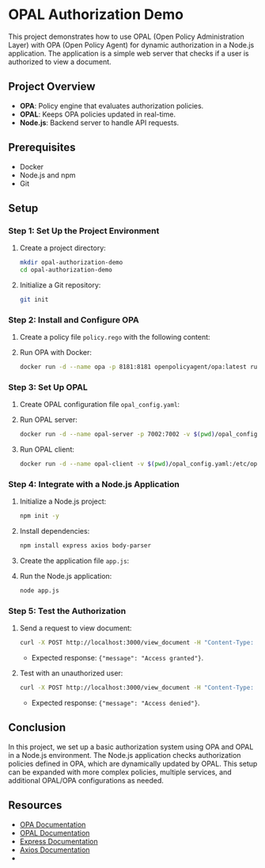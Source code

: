 # OPAL Authorization Demo

This project demonstrates how to use OPAL (Open Policy Administration Layer) with OPA (Open Policy Agent) for dynamic authorization in a Node.js application. The application is a simple web server that checks if a user is authorized to view a document.

## Project Overview

- **OPA**: Policy engine that evaluates authorization policies.
- **OPAL**: Keeps OPA policies updated in real-time.
- **Node.js**: Backend server to handle API requests.

## Prerequisites

- Docker
- Node.js and npm
- Git

## Setup

### Step 1: Set Up the Project Environment

1. Create a project directory:
    ```bash
    mkdir opal-authorization-demo
    cd opal-authorization-demo
    ```

2. Initialize a Git repository:
    ```bash
    git init
    ```

### Step 2: Install and Configure OPA

1. Create a policy file `policy.rego` with the following content:
  

2. Run OPA with Docker:
    ```bash
    docker run -d --name opa -p 8181:8181 openpolicyagent/opa:latest run --server
    ```

### Step 3: Set Up OPAL

1. Create OPAL configuration file `opal_config.yaml`:
  

2. Run OPAL server:
    ```bash
    docker run -d --name opal-server -p 7002:7002 -v $(pwd)/opal_config.yaml:/etc/opal/config.yaml authorizon/opal-server
    ```

3. Run OPAL client:
    ```bash
    docker run -d --name opal-client -v $(pwd)/opal_config.yaml:/etc/opal/config.yaml authorizon/opal-client
    ```

### Step 4: Integrate with a Node.js Application

1. Initialize a Node.js project:
    ```bash
    npm init -y
    ```

2. Install dependencies:
    ```bash
    npm install express axios body-parser
    ```

3. Create the application file `app.js`:
   

4. Run the Node.js application:
    ```bash
    node app.js
    ```

### Step 5: Test the Authorization

1. Send a request to view document:
    ```bash
    curl -X POST http://localhost:3000/view_document -H "Content-Type: application/json" -d '{"user": "alice"}'
    ```
    - Expected response: `{"message": "Access granted"}`.

2. Test with an unauthorized user:
    ```bash
    curl -X POST http://localhost:3000/view_document -H "Content-Type: application/json" -d '{"user": "bob"}'
    ```
    - Expected response: `{"message": "Access denied"}`.

## Conclusion

In this project, we set up a basic authorization system using OPA and OPAL in a Node.js environment. The Node.js application checks authorization policies defined in OPA, which are dynamically updated by OPAL. This setup can be expanded with more complex policies, multiple services, and additional OPAL/OPA configurations as needed.

## Resources

- [OPA Documentation](https://www.openpolicyagent.org/docs/latest/)
- [OPAL Documentation](https://docs.opal.ac)
- [Express Documentation](https://expressjs.com/)
- [Axios Documentation](https://axios-http.com/docs/intro)
- 
